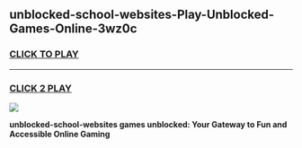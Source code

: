 
## unblocked-school-websites-Play-Unblocked-Games-Online-3wz0c
<h3>
<a href="https://premium76.site?title=unblocked-school-websites&ref=25A">CLICK TO PLAY</a></h3>
<hr>

<h3>
<a href="https://premium76.site?title=unblocked-school-websites&ref=25A">CLICK 2 PLAY</a>
  
</h3>

<a href="https://premium76.site?title=unblocked-school-websites&ref=25A"><img src="https://clearcache.store/games.png"></a>


**unblocked-school-websites games unblocked: Your Gateway to Fun and Accessible Online Gaming**
